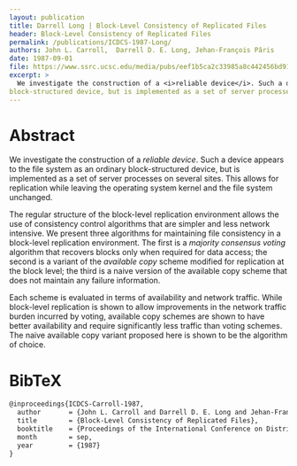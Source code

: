 ```yaml
---
layout: publication
title: Darrell Long | Block-Level Consistency of Replicated Files
header: Block-Level Consistency of Replicated Files
permalink: /publications/ICDCS-1987-Long/
authors: John L. Carroll,  Darrell D. E. Long, Jehan-François Pâris
date: 1987-09-01
file: https://www.ssrc.ucsc.edu/media/pubs/eef1b5ca2c33985a8c442456bd91d34b251416de.pdf
excerpt: >
  We investigate the construction of a <i>reliable device</i>. Such a device appears to the file system as an ordinary
block-structured device, but is implemented as a set of server processes on several sites.
---
```


# Abstract

We investigate the construction of a <i>reliable device</i>. Such a device appears to the file system as an ordinary
block-structured device, but is implemented as a set of server processes on several sites. This allows for replication while leaving
the operating system kernel and the file system unchanged.

The regular structure of the block-level replication environment allows the use of consistency control algorithms that are simpler and less network intensive. We present three algorithms for maintaining file consistency in a block-level replication environment. The first is a <i>majority consensus voting</i> algorithm that recovers blocks only when required for data access; the second is a variant of the
<i>available copy</i> scheme modified for replication at the block level; the third is a naive version of the available copy scheme that does not maintain any failure information.

Each scheme is evaluated in terms of availability and network traffic. While block-level replication is shown to allow improvements in the network traffic burden incurred by voting, available copy schemes are shown to have better availability and require significantly less traffic than voting schemes. The naive available copy variant proposed here is shown to be the algorithm of choice. 

# BibTeX

```latex
@inproceedings{ICDCS-Carroll-1987,
  author       = {John L. Carroll and Darrell D. E. Long and Jehan-François Pâris},
  title        = {Block-Level Consistency of Replicated Files},
  booktitle    = {Proceedings of the International Conference on Distributed Computing Systems},
  month        = sep,
  year         = {1987}
}
```
